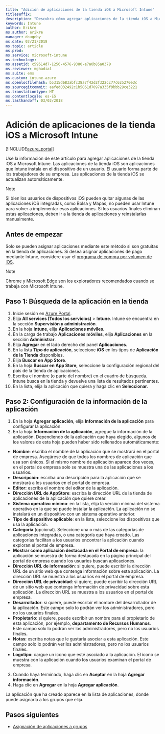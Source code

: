 ```yaml
---
title: "Adición de aplicaciones de la tienda iOS a Microsoft Intune"
titlesuffix: 
description: "Descubra cómo agregar aplicaciones de la tienda iOS a Microsoft Intune."
keywords: Intune
author: Erikre
ms.author: erikre
manager: dougeby
ms.date: 02/21/2018
ms.topic: article
ms.prod: 
ms.service: microsoft-intune
ms.technology: 
ms.assetid: c59514d7-1256-4576-9380-e7a0b85a0378
ms.reviewer: mghadial
ms.suite: ems
ms.custom: intune-azure
ms.openlocfilehash: b5315d683abfc38a7f42d2f322cc77c625270e3c
ms.sourcegitcommit: aafed032492c1b5861d7097a335f9bbb29ce3221
ms.translationtype: HT
ms.contentlocale: es-ES
ms.lasthandoff: 03/02/2018
---
```

# <a name="how-to-add-ios-store-apps-to-microsoft-intune"></a>Adición de aplicaciones de la tienda iOS a Microsoft Intune

[!INCLUDE[azure_portal](./includes/azure_portal.md)]


Use la información de este artículo para agregar aplicaciones de la tienda iOS a Microsoft Intune. Las aplicaciones de la tienda iOS son aplicaciones que Intune instala en el dispositivo de un usuario. El usuario forma parte de los trabajadores de su empresa. Las aplicaciones de la tienda iOS se actualizan automáticamente. 

>[!NOTE]
>Si bien los usuarios de dispositivos iOS pueden quitar algunas de las aplicaciones iOS integradas, como Bolsa y Mapas, no pueden usar Intune para volver a implementar esas aplicaciones. Si los usuarios finales eliminan estas aplicaciones, deben ir a la tienda de aplicaciones y reinstalarlas manualmente.

## <a name="before-you-start"></a>Antes de empezar

Solo se pueden asignar aplicaciones mediante este método si son gratuitas en la tienda de aplicaciones. Si desea asignar aplicaciones de pago mediante Intune, considere usar el [programa de compra por volumen de iOS](vpp-apps-ios.md).

>[!NOTE]
>Chrome y Microsoft Edge son los exploradores recomendados cuando se trabaja con Microsoft Intune.

## <a name="step-1---search-for-the-app-in-the-store"></a>Paso 1: Búsqueda de la aplicación en la tienda

1. Inicie sesión en [Azure Portal](https://portal.azure.com).
2. Elija **All services (Todos los servicios)** > **Intune**. Intune se encuentra en la sección **Supervisión y administración**.
3. En la hoja **Intune**, elija **Aplicaciones móviles**.
4. En la carga de trabajo **Aplicaciones móviles**, elija **Aplicaciones** en la sección **Administrar**.
5. Elija **Agregar** en el lado derecho del panel **Aplicaciones**.
6. En la lista **Tipo de aplicación**, seleccione **iOS** en los tipos de **Aplicación de la Tienda** disponibles.
6. Elija **Buscar en App Store**.
7. En la hoja **Buscar en App Store**, seleccione la configuración regional del país de la tienda de aplicaciones.
8. Escriba el nombre (o parte del nombre) en el cuadro de búsqueda. Intune busca en la tienda y devuelve una lista de resultados pertinentes.
9. En la lista, elija la aplicación que quiera y haga clic en **Seleccionar**.

## <a name="step-2---configure-app-information"></a>Paso 2: Configuración de la información de la aplicación

1. En la hoja **Agregar aplicación**, elija **Información de la aplicación** para configurar la aplicación.
2. En la hoja **Información de la aplicación**, agregue la información de la aplicación. Dependiendo de la aplicación que haya elegido, algunos de los valores de esta hoja pueden haber sido rellenados automáticamente:
- **Nombre**: escriba el nombre de la aplicación que se mostrará en el portal de empresa. Asegúrese de que todos los nombres de aplicación que usa son únicos. Si el mismo nombre de aplicación aparece dos veces, en el portal de empresa solo se muestra una de las aplicaciones a los usuarios.
- **Descripción**: escriba una descripción para la aplicación que se mostrará a los usuarios en el portal de empresa.
- **Editor:** escriba el nombre del editor de la aplicación.
- **Dirección URL de AppStore**: escriba la dirección URL de la tienda de aplicaciones de la aplicación que quiere crear.
- **Sistema operativo mínimo**: en la lista, elija la versión mínima del sistema operativo en la que se puede instalar la aplicación. La aplicación no se instalará en un dispositivo con un sistema operativo anterior.
- **Tipo de dispositivo aplicable**: en la lista, seleccione los dispositivos que usa la aplicación.
- **Categoría** (opcional). Seleccione una o más de las categorías de aplicaciones integradas, o una categoría que haya creado. Las categorías facilitan a los usuarios encontrar la aplicación cuando exploran el portal de empresa.
- **Mostrar como aplicación destacada en el Portal de empresa**: la aplicación se muestra de forma destacada en la página principal del portal de empresa cuando los usuarios buscan aplicaciones.
- **Dirección URL de información**: si quiere, puede escribir la dirección URL de un sitio web que contenga información sobre esta aplicación. La dirección URL se muestra a los usuarios en el portal de empresa.
- **Dirección URL de privacidad**: si quiere, puede escribir la dirección URL de un sitio web que contenga información de privacidad sobre esta aplicación. La dirección URL se muestra a los usuarios en el portal de empresa.
- **Desarrollador**: si quiere, puede escribir el nombre del desarrollador de la aplicación. Este campo solo lo podrán ver los administradores, pero no los usuarios finales.
- **Propietario**: si quiere, puede escribir un nombre para el propietario de esta aplicación, por ejemplo, **departamento de Recursos Humanos**.  Este campo solo lo podrán ver los administradores, pero no los usuarios finales.
- **Notas**: escriba notas que le gustaría asociar a esta aplicación. Este campo solo lo podrán ver los administradores, pero no los usuarios finales.
- **Logotipo**: cargue un icono que esté asociado a la aplicación. El icono se muestra con la aplicación cuando los usuarios examinan el portal de empresa.
3. Cuando haya terminado, haga clic en **Aceptar** en la hoja **Agregar información**.
4. Haga clic en **Agregar** en la hoja **Agregar aplicación**. 

La aplicación que ha creado aparece en la lista de aplicaciones, donde puede asignarla a los grupos que elija. 

## <a name="next-steps"></a>Pasos siguientes

- [Asignación de aplicaciones a grupos](apps-deploy.md)
